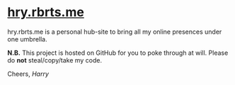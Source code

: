 # [hry.rbrts.me](http://hry.rbrts.me)

hry.rbrts.me is a personal hub-site to bring all my online presences under one umbrella.

**N.B.** This project is hosted on GitHub for you to poke through at will. Please do **not** steal/copy/take my code.

Cheers,
_Harry_